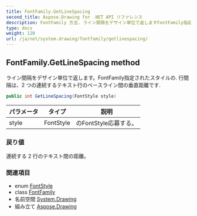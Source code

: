 ```yaml
---
title: FontFamily.GetLineSpacing
second_title: Aspose.Drawing for .NET API リファレンス
description: FontFamily 方法. ライン間隔をデザイン単位で返しますFontFamily指定されたスタイルの. 行間隔は2 つの連続するテキスト行のベースライン間の垂直距離です.
type: docs
weight: 120
url: /ja/net/system.drawing/fontfamily/getlinespacing/
---
```

## FontFamily.GetLineSpacing method

ライン間隔をデザイン単位で返します。FontFamily指定されたスタイルの. 行間隔は、2 つの連続するテキスト行のベースライン間の垂直距離です.

```csharp
public int GetLineSpacing(FontStyle style)
```

| パラメータ | タイプ | 説明 |
| --- | --- | --- |
| style | FontStyle | のFontStyle応募する。 |

### 戻り値

連続する 2 行のテキスト間の距離。

### 関連項目

* enum [FontStyle](../../fontstyle/)
* class [FontFamily](../)
* 名前空間 [System.Drawing](../../fontfamily/)
* 組み立て [Aspose.Drawing](../../../)


